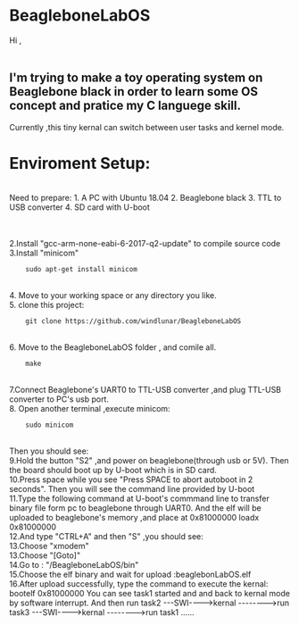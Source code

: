 # BeagleboneLabOS

Hi ,<br><br>
## I'm trying to make a toy operating system on Beaglebone black in order to learn some OS concept and pratice my C languege skill.<br>
Currently ,this tiny kernal can switch between user tasks and kernel mode.


Enviroment Setup:
=

<br>
Need to prepare:
1. A PC with Ubuntu 18.04
2. Beaglebone black
3. TTL to USB converter
4. SD card with U-boot
<br>

<br><br>
2.Install "gcc-arm-none-eabi-6-2017-q2-update" to compile source code
<br>
3.Install "minicom"

        sudo apt-get install minicom

<br>
4. Move to your working space or any directory you like.<br>
5. clone this project:

        git clone https://github.com/windlunar/BeagleboneLabOS

<br>
6. Move to the BeagleboneLabOS folder , and comile all.

        make
<br>
7.Connect Beaglebone's UART0 to TTL-USB converter ,and plug TTL-USB converter to PC's usb port.


<br>
8. Open another terminal ,execute minicom:

        sudo minicom
<br>
Then you should see:

<br>        
9.Hold the button "S2" ,and power on beaglebone(through usb or 5V).
Then the board should boot up by U-boot which is in SD card.

<br>
10.Press space while you see "Press SPACE to abort autoboot in 2 seconds".
Then you will see the command line provided by U-boot

<br>
11.Type the following command at U-boot's commmand line to transfer binary file form pc to beaglebone through UART0.
And the elf will be uploaded to beaglebone's memory ,and place at 0x81000000
        loadx 0x81000000

<br>
12.And type "CTRL+A" and then "S" ,you should see:

<br>
13.Choose "xmodem"

<br>
13.Choose "[Goto]"

<br>
14.Go to : "</your workspace/>/BeagleboneLabOS/bin"

<br>
15.Choose the elf binary and wait for upload :beaglebonLabOS.elf

<br>
16.After upload successfully, type the command to execute the kernal:
        bootelf 0x81000000
You can see task1 started and and back to kernal mode by software interrupt.
And then run task2 ---SWI---->kernal
-------->run task3 ---SWI---->kernal
-------->run task1 ......
